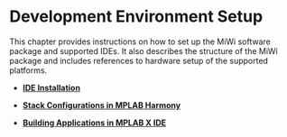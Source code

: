 # Development Environment Setup

This chapter provides instructions on how to set up the MiWi software package and supported IDEs. It also describes the structure of the MiWi package and includes references to hardware setup of the supported platforms.

-   **[IDE Installation](GUID-4162C2FC-B91B-46F2-AFB3-A633DA9C4639.md)**  

-   **[Stack Configurations in MPLAB Harmony](GUID-775D5928-3A57-4423-9602-8452C370369D.md)**  

-   **[Building Applications in MPLAB X IDE](GUID-29BF6402-BC04-4AFD-B57E-5352068B5670.md)**  


